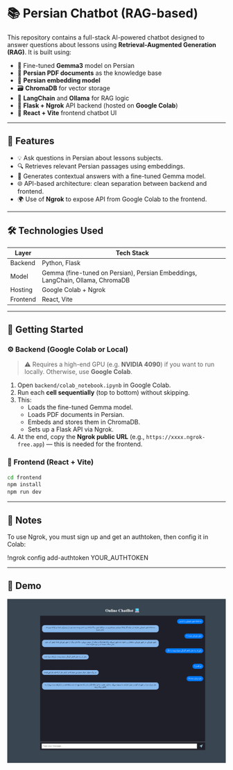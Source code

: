 # 📚 Persian Chatbot (RAG-based)

This repository contains a full-stack AI-powered chatbot designed to answer questions about lessons using **Retrieval-Augmented Generation (RAG)**. It is built using:

- 🧠 Fine-tuned **Gemma3** model on Persian
- 📝 **Persian PDF documents** as the knowledge base
- 🧬 **Persian embedding model**
- 🗃️ **ChromaDB** for vector storage
- 🔗 **LangChain** and **Ollama** for RAG logic
- 🚀 **Flask + Ngrok** API backend (hosted on **Google Colab**)
- 💬 **React + Vite** frontend chatbot UI

---

## 🎯 Features

- 💡 Ask questions in Persian about lessons subjects.
- 🔍 Retrieves relevant Persian passages using embeddings.
- 🤖 Generates contextual answers with a fine-tuned Gemma model.
- 🌐 API-based architecture: clean separation between backend and frontend.
- 🌍 Use of **Ngrok** to expose API from Google Colab to the frontend.

---

## 🛠️ Technologies Used

| Layer       | Tech Stack                                      |
|-------------|-------------------------------------------------|
| Backend     | Python, Flask     |
| Model       | Gemma (fine-tuned on Persian), Persian Embeddings, LangChain, Ollama, ChromaDB  |
| Hosting     | Google Colab + Ngrok                            |
| Frontend    | React, Vite                                     |

---

## 🚀 Getting Started

### ⚙️ Backend (Google Colab or Local)

> ⚠️ Requires a high-end GPU (e.g. **NVIDIA 4090**) if you want to run locally. Otherwise, use **Google Colab**.

1. Open `backend/colab_notebook.ipynb` in Google Colab.
2. Run each **cell sequentially** (top to bottom) without skipping.
3. This:
    - Loads the fine-tuned Gemma model.
    - Loads PDF documents in Persian.
    - Embeds and stores them in ChromaDB.
    - Sets up a Flask API via Ngrok.
4. At the end, copy the **Ngrok public URL** (e.g., `https://xxxx.ngrok-free.app`) — this is needed for the frontend.

### 💬 Frontend (React + Vite)

```bash
cd frontend
npm install
npm run dev
```

---

## 🔐 Notes
To use Ngrok, you must sign up and get an authtoken, then config it in Colab:

!ngrok config add-authtoken YOUR_AUTHTOKEN

---

## 📸 Demo
![Chatbot UI](https://github.com/Hesam760/ChatBot/blob/master/Screenshots/ChatbotUI.png)

